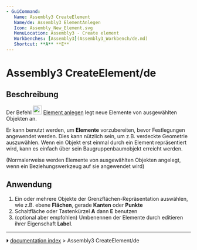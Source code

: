 ```yaml
---
- GuiCommand:
   Name: Assembly3 CreateElement
   Name/de: Assembly3 ElementAnlegen
   Icon: Assembly_New_Element.svg
   MenuLocation: Assembly3 - Create element
   Workbenches: [Assembly3](Assembly3_Workbench/de.md)
   Shortcut: **A** **E**
---
```


# Assembly3 CreateElement/de

## Beschreibung

Der Befehl <img alt="" src=images/Assembly_New_Element.svg‎‎  style="width:24px;"> [Element anlegen](Assembly3_CreateElement/de.md) legt neue Elemente von ausgewählten Objekten an.

Er kann benutzt werden, um **Elemente** vorzubereiten, bevor Festlegungen angewendet werden.  Dies kann nützlich sein, um z.B. verdeckte Geometrie auszuwählen. Wenn ein Objekt erst einmal durch ein Element repräsentiert wird, kann es einfach über sein Baugruppenbaumobjekt erreicht werden.

(Normalerweise werden Elemente von ausgewählten Objekten angelegt, wenn ein Beziehungswerkzeug auf sie angewendet wird)

## Anwendung

1.  Ein oder mehrere Objekte der Grenzflächen-Repräsentation auswählen, wie z.B. ebene **Flächen**, gerade **Kanten** oder **Punkte**
2.  Schaltfläche  oder Tastenkürzel **A** dann **E** benutzen
3.  (optional aber empfohlen) Umbenennen der Elemente durch editieren ihrer Eigenschaft **Label**.



---
⏵ [documentation index](../README.md) > Assembly3 CreateElement/de
